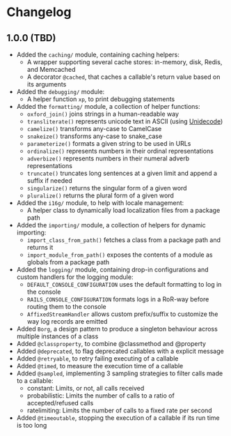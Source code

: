 # Changelog

## 1.0.0 (TBD)

- Added the `caching/` module, containing caching helpers:
    - A wrapper supporting several cache stores: in-memory, disk, Redis, and Memcached
    - A decorator `@cached`, that caches a callable's return value based on its arguments
- Added the `debugging/` module:
    - A helper function `xp`, to print debugging statements
- Added the `formatting/` module, a collection of helper functions:
    - `oxford_join()` joins strings in a human-readable way
    - `transliterate()` represents unicode text in ASCII (using [Unidecode](https://github.com/avian2/unidecode))
    - `camelize()` transforms any-case to CamelCase
    - `snakeize()` transforms any-case to snake\_case
    - `parameterize()` formats a given string to be used in URLs
    - `ordinalize()` represents numbers in their ordinal representations
    - `adverbize()` represents numbers in their numeral adverb representations
    - `truncate()` truncates long sentences at a given limit and append a suffix if needed
    - `singularize()` returns the singular form of a given word
    - `pluralize()` returns the plural form of a given word
- Added the `i16g/` module, to help with locale management:
    - A helper class to dynamically load localization files from a package path
- Added the `importing/` module, a collection of helpers for dynamic importing:
    - `import_class_from_path()` fetches a class from a package path and returns it
    - `import_module_from_path()` exposes the contents of a module as globals from a package path
- Added the `logging/` module, containing drop-in configurations and custom handlers for the logging module:
    - `DEFAULT_CONSOLE_CONFIGURATION` uses the default formatting to log in the console
    - `RAILS_CONSOLE_CONFIGURATION` formats logs in a RoR-way before routing them to the console
    - `AffixedStreamHandler` allows custom prefix/suffix to customize the way log records are emitted
- Added `Borg`, a design pattern to produce a singleton behaviour across multiple instances of a class
- Added `@classproperty`, to combine @classmethod and @property
- Added `@deprecated`, to flag deprecated callables with a explicit message
- Added `@retryable`, to retry failing executing of a callable
- Added `@timed`, to measure the execution time of a callable
- Added `@sampled`, implementing 3 sampling strategies to filter calls made to a callable:
    - constant: Limits, or not, all calls received
    - probabilistic: Limits the number of calls to a ratio of accepted/refused calls
    - ratelimiting: Limits the number of calls to a fixed rate per second
- Added `@timeoutable`, stopping the execution of a callable if its run time is too long
